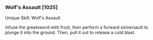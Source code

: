 ### Wolf's Assault [1025]

Unique Skill: Wolf's Assault

Infuse the greatsword with frost, then perform a forward somersault to plunge it into the ground. Then, pull it out to release a cold blast.